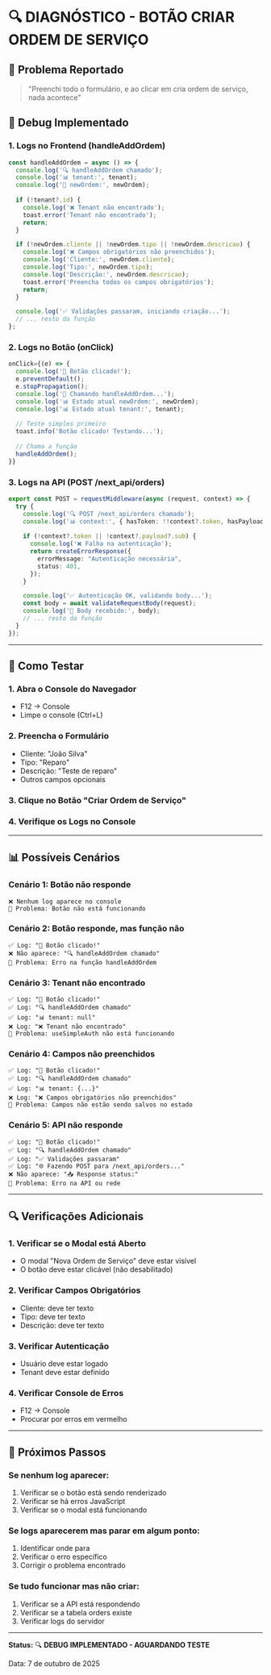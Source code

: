 # 🔍 DIAGNÓSTICO - BOTÃO CRIAR ORDEM DE SERVIÇO

## 🎯 Problema Reportado
> "Preenchi todo o formulário, e ao clicar em cria ordem de serviço, nada acontece"

## 🔧 Debug Implementado

### **1. Logs no Frontend (handleAddOrdem)**
```typescript
const handleAddOrdem = async () => {
  console.log('🔍 handleAddOrdem chamado');
  console.log('📊 tenant:', tenant);
  console.log('📝 newOrdem:', newOrdem);
  
  if (!tenant?.id) {
    console.log('❌ Tenant não encontrado');
    toast.error('Tenant não encontrado');
    return;
  }

  if (!newOrdem.cliente || !newOrdem.tipo || !newOrdem.descricao) {
    console.log('❌ Campos obrigatórios não preenchidos');
    console.log('Cliente:', newOrdem.cliente);
    console.log('Tipo:', newOrdem.tipo);
    console.log('Descrição:', newOrdem.descricao);
    toast.error('Preencha todos os campos obrigatórios');
    return;
  }

  console.log('✅ Validações passaram, iniciando criação...');
  // ... resto da função
};
```

### **2. Logs no Botão (onClick)**
```typescript
onClick={(e) => {
  console.log('🔘 Botão clicado!');
  e.preventDefault();
  e.stopPropagation();
  console.log('🚀 Chamando handleAddOrdem...');
  console.log('📊 Estado atual newOrdem:', newOrdem);
  console.log('📊 Estado atual tenant:', tenant);
  
  // Teste simples primeiro
  toast.info('Botão clicado! Testando...');
  
  // Chama a função
  handleAddOrdem();
}}
```

### **3. Logs na API (POST /next_api/orders)**
```typescript
export const POST = requestMiddleware(async (request, context) => {
  try {
    console.log('🔍 POST /next_api/orders chamado');
    console.log('📊 context:', { hasToken: !!context?.token, hasPayload: !!context?.payload?.sub });
    
    if (!context?.token || !context?.payload?.sub) {
      console.log('❌ Falha na autenticação');
      return createErrorResponse({
        errorMessage: "Autenticação necessária",
        status: 401,
      });
    }

    console.log('✅ Autenticação OK, validando body...');
    const body = await validateRequestBody(request);
    console.log('📝 Body recebido:', body);
    // ... resto da função
  }
});
```

---

## 🧪 Como Testar

### **1. Abra o Console do Navegador**
- F12 → Console
- Limpe o console (Ctrl+L)

### **2. Preencha o Formulário**
- Cliente: "João Silva"
- Tipo: "Reparo"
- Descrição: "Teste de reparo"
- Outros campos opcionais

### **3. Clique no Botão "Criar Ordem de Serviço"**

### **4. Verifique os Logs no Console**

---

## 📊 Possíveis Cenários

### **Cenário 1: Botão não responde**
```
❌ Nenhum log aparece no console
🔧 Problema: Botão não está funcionando
```

### **Cenário 2: Botão responde, mas função não**
```
✅ Log: "🔘 Botão clicado!"
❌ Não aparece: "🔍 handleAddOrdem chamado"
🔧 Problema: Erro na função handleAddOrdem
```

### **Cenário 3: Tenant não encontrado**
```
✅ Log: "🔘 Botão clicado!"
✅ Log: "🔍 handleAddOrdem chamado"
✅ Log: "📊 tenant: null"
❌ Log: "❌ Tenant não encontrado"
🔧 Problema: useSimpleAuth não está funcionando
```

### **Cenário 4: Campos não preenchidos**
```
✅ Log: "🔘 Botão clicado!"
✅ Log: "🔍 handleAddOrdem chamado"
✅ Log: "📊 tenant: {...}"
❌ Log: "❌ Campos obrigatórios não preenchidos"
🔧 Problema: Campos não estão sendo salvos no estado
```

### **Cenário 5: API não responde**
```
✅ Log: "🔘 Botão clicado!"
✅ Log: "🔍 handleAddOrdem chamado"
✅ Log: "✅ Validações passaram"
✅ Log: "🌐 Fazendo POST para /next_api/orders..."
❌ Não aparece: "📥 Response status:"
🔧 Problema: Erro na API ou rede
```

---

## 🔍 Verificações Adicionais

### **1. Verificar se o Modal está Aberto**
- O modal "Nova Ordem de Serviço" deve estar visível
- O botão deve estar clicável (não desabilitado)

### **2. Verificar Campos Obrigatórios**
- Cliente: deve ter texto
- Tipo: deve ter texto  
- Descrição: deve ter texto

### **3. Verificar Autenticação**
- Usuário deve estar logado
- Tenant deve estar definido

### **4. Verificar Console de Erros**
- F12 → Console
- Procurar por erros em vermelho

---

## 🚀 Próximos Passos

### **Se nenhum log aparecer:**
1. Verificar se o botão está sendo renderizado
2. Verificar se há erros JavaScript
3. Verificar se o modal está funcionando

### **Se logs aparecerem mas parar em algum ponto:**
1. Identificar onde para
2. Verificar o erro específico
3. Corrigir o problema encontrado

### **Se tudo funcionar mas não criar:**
1. Verificar se a API está respondendo
2. Verificar se a tabela orders existe
3. Verificar logs do servidor

---

**Status:** 🔍 **DEBUG IMPLEMENTADO - AGUARDANDO TESTE**

Data: 7 de outubro de 2025

